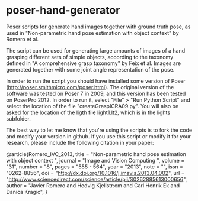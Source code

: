 poser-hand-generator
====================

Poser scripts for generate hand images together with ground truth pose, as used in "Non-parametric hand pose estimation with object context" by Romero et al.

The script can be used for generating large amounts of images of a hand grasping different sets of simple objects, according to the taxonomy defined in "A comprehensive grasp taxonomy" by Feix et al. Images are generated together with some joint angle representation of the pose.

In order to run the script you should have installed some version of Poser (http://poser.smithmicro.com/poser.html). The original version of the software was tested on Poser 7 in 2009, and this version has been tested on PoserPro 2012. In order to run it, select "File" > "Run Python Script" and select the location of the file "createGraspICRA09.py". You will also be asked for the location of the ligth file light1.lt2, which is in the lights subfolder.

The best way to let me know that you're using the scripts is to fork the code and modify your version in github. If you use this script or modify it for your research, please include the following citation in your paper:

@article{Romero_IVC_2013,
title = "Non-parametric hand pose estimation with object context ",
journal = "Image and Vision Computing ",
volume = "31",
number = "8",
pages = "555 - 564",
year = "2013",
note = "",
issn = "0262-8856",
doi = "http://dx.doi.org/10.1016/j.imavis.2013.04.002",
url = "http://www.sciencedirect.com/science/article/pii/S0262885613000656",
author = "Javier Romero and Hedvig Kjellstr\:om and Carl Henrik Ek and Danica Kragic",
}
